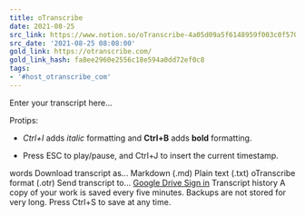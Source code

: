 ```yaml
---
title: oTranscribe
date: 2021-08-25
src_link: https://www.notion.so/oTranscribe-4a05d09a5f6148959f003c0f5705f5db
src_date: '2021-08-25 08:08:00'
gold_link: https://otranscribe.com/
gold_link_hash: fa8ee2960e2556c18e594a0dd72ef0c8
tags:
- '#host_otranscribe_com'
---
```




Enter your transcript here...


Protips:


- *Ctrl+I* adds *italic* formatting and **Ctrl+B** adds **bold** formatting.


- Press ESC to play/pause, and Ctrl+J to insert the current timestamp.


words
Download transcript as...
Markdown (.md)
Plain text (.txt)
oTranscribe format (.otr)
Send transcript to...
[Google Drive
 Sign in](javascript:void(0);)
Transcript history
A copy of your work is saved every five minutes. Backups are not stored for very long. Press Ctrl+S to save at any time.